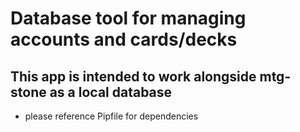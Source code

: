# Database tool for managing accounts and cards/decks
## This app is intended to work alongside mtg-stone as a local database
- please reference Pipfile for dependencies
